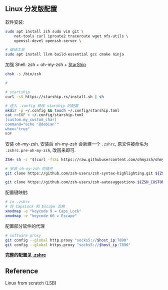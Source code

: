 
## Linux 分发版配置

软件安装:
```bash
sudo apt install zsh sudo vim git \
	net-tools curl iproute2 traceroute wget nfs-utils \
	openssl-devel openssh-server \

# 编译工具
sudo apt install llvm build-essential gcc cmake ninja 
```

加强 Shell: zsh + oh-my-zsh + [StarShip](https://starship.rs)
```bash
chsh -s /bin/zsh

# 

# startship
curl -sS https://starship.rs/install.sh | sh

# 进入 .config 修改 starship 的配置
mkdir -p ~/.config && touch ~/.config/starship.toml
cat <<EOF > ~/.config/starship.toml
[custom.my_custom_char]
command="echo '@debian'"
when="true"
EOF
```

安装 oh-my-zsh. 安装后 oh-my-zsh 会新建一个 `.zshrc`, 原文件被命名为 `.zshrc.pre-oh-my-zsh`, 改回来即可.

```sh
ZSH= sh -c "$(curl -fsSL https://raw.githubusercontent.com/ohmyzsh/ohmyzsh/master/tools/install.sh)"

# 安装 oh-my-zsh 的插件
git clone https://github.com/zsh-users/zsh-syntax-highlighting.git ${ZSH_CUSTOM:-~/.oh-my-zsh/custom}/plugins/zsh-syntax-highlighting

git clone https://github.com/zsh-users/zsh-autosuggestions ${ZSH_CUSTOM:-~/.oh-my-zsh/custom}/plugins/zsh-autosuggestions

```

配置键映射: 
```bash
# in .zshrc
# 将 CapsLock 和 Escape 互换
xmodmap -e "keycode 9 = Caps_Lock"
xmodmap -e "keycode 66 = Escape"
```

配置部分软件的代理

```bash
# software proxy
git config --global http.proxy "socks5://$host_ip:7890"
git config --global https.proxy "socks5://$host_ip:7890"
```

**完整的配置见 [.zshrc](../../src/settings/unix.zshrc)**

## Reference

Linux from scratch (LSB)